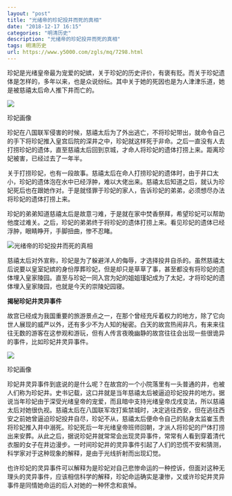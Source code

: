 ```yaml
---
layout: "post"
title: "光绪帝的珍妃投井而死的真相"
date: "2018-12-17 16:15"
categories: "明清历史"
description: "光绪帝的珍妃投井而死的真相"
tags: 明清历史
url: https://www.y5000.com/zgls/mq/7298.html
---
```






珍妃是光绪皇帝最为宠爱的妃嫔，关于珍妃的历史评价，有褒有贬。而关于珍妃遗体是怎样的，多年以来，也是众说纷纭。其中关于她的死因也是为人津津乐道，她是被慈禧太后命人推下井而亡的。

![](https://img.y5000.com/uploads/allimg/161215/10325a346-0.jpg)

珍妃画像

珍妃在八国联军侵害的时候，慈禧太后为了外出逃亡，不将珍妃带出，就命令自己的手下将珍妃推入皇宫后院的深井之中，珍妃就这样死于非命。之后一直没有人去打捞珍妃的遗体，直至慈禧太后回到京城，才命人将珍妃的遗体打捞上来。距离珍妃被害，已经过去了一年半。

关于打捞珍妃，也有一段故事。慈禧太后在命人打捞珍妃的遗体时，由于井口太小，珍妃的遗体泡在水中已经浮肿，难以大佬出来。慈禧太后知道之后，就认为珍妃死后也在跟她作对。于是就怪罪于珍妃的家人，告诉珍妃的弟弟，必须想尽办法将珍妃的遗体打捞上来。

珍妃的弟弟知道慈禧太后是故意刁难，于是就在家中焚香祭拜，希望珍妃可以帮助他度过难关。之后，珍妃的弟弟终于将珍妃的遗体打捞上来。看见珍妃的遗体已经浮肿，眼睛睁开，手脚扭曲，惨不忍睹。

![光绪帝的珍妃投井而死的真相](/uploads/allimg/161215/6-161215102113C2.JPG)

慈禧太后对外宣称，珍妃是为了躲避洋人的侮辱，才选择投井自杀的。虽然慈禧太后说要以皇室妃嫔的身份厚葬珍妃，但是却只是草草了事，甚至都没有将珍妃的遗体埋入皇家陵园。直至与珍妃一同入宫为妃的姐姐瑾妃成为了太妃，才将珍妃的遗体埋入皇家陵园，也就是今天的崇陵妃园寝。

**揭秘珍妃井灵异事件**

故宫已经成为我国重要的旅游景点之一，在那个曾经充斥着权力的地方，除了它向世人展现的威严以外，还有多少不为人知的秘密。白天的故宫热闹非凡，有来来往往无数的游客在这参观和游玩，但有人传言夜晚幽静的故宫往往会出现一些很诡异的事件，比如珍妃井灵异事件。

![](https://img.y5000.com/uploads/allimg/161215/10325a037-1.jpg)

珍妃画像

珍妃井灵异事件到底说的是什么呢？在故宫的一个小院落里有一头普通的井，也被人们称为珍妃井。史书记载，这口井就是当年慈禧太后被逼迫珍妃投井的地方。据说当年珍妃由于深受光绪皇帝的宠爱，而且暗中支持光绪皇帝戊戌变法，所以慈禧太后对她很仇视。慈禧太后在八国联军攻打紫禁城时，决定逃往西安，但在逃往西安之前她曾逼迫珍妃投井自尽，珍妃不从，慈禧太后便命令自己的贴身太监崔玉贵将珍妃推入井中溺死。珍妃死后一年光绪皇帝班师回朝，才派人将珍妃的尸体打捞出来安葬。从此之后，据说珍妃井就常常会出现灵异事件，常常有人看到穿着清代衣服的女子在井边漫步。一时间珍妃井的灵异事件引起了人们的恐慌不安和猜测，科学家对于这种现象的解释，是由于光线折射而出现幻觉。

也许珍妃的灵异事件可以解释为是珍妃对自己悲惨命运的一种控诉，但面对这种无理头的灵异事件，应该相信科学的解释，珍妃命运确实是凄惨，又或许珍妃井灵异事件是同情她命运的后人对她的一种怀念和哀悼。
